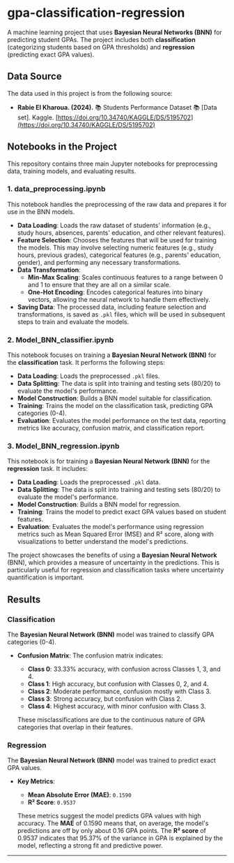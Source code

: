 # gpa-classification-regression

A machine learning project that uses **Bayesian Neural Networks (BNN)** for predicting student GPAs. The project includes both **classification** (categorizing students based on GPA thresholds) and **regression** (predicting exact GPA values). 

## Data Source

The data used in this project is from the following source:

- **Rabie El Kharoua. (2024).** 📚 Students Performance Dataset 📚 [Data set]. Kaggle. [https://doi.org/10.34740/KAGGLE/DS/5195702](https://doi.org/10.34740/KAGGLE/DS/5195702)


## Notebooks in the Project

This repository contains three main Jupyter notebooks for preprocessing data, training models, and evaluating results.

### 1. **data_preprocessing.ipynb**
   This notebook handles the preprocessing of the raw data and prepares it for use in the BNN models.
   - **Data Loading**: Loads the raw dataset of students' information (e.g., study hours, absences, parents' education, and other relevant features).
   - **Feature Selection**: Chooses the features that will be used for training the models. This may involve selecting numeric features (e.g., study hours, previous grades), categorical features (e.g., parents' education, gender), and performing any necessary transformations.
   - **Data Transformation**: 
     - **Min-Max Scaling**: Scales continuous features to a range between 0 and 1 to ensure that they are all on a similar scale.
     - **One-Hot Encoding**: Encodes categorical features into binary vectors, allowing the neural network to handle them effectively.
   - **Saving Data**: The processed data, including feature selection and transformations, is saved as `.pkl` files, which will be used in subsequent steps to train and evaluate the models.

### 2. **Model_BNN_classifier.ipynb**
   This notebook focuses on training a **Bayesian Neural Network (BNN)** for the **classification** task. It performs the following steps:
   - **Data Loading**: Loads the preprocessed `.pkl` files.
   - **Data Splitting**: The data is split into training and testing sets (80/20) to evaluate the model's performance. 
   - **Model Construction**: Builds a BNN model suitable for classification.
   - **Training**: Trains the model on the classification task, predicting GPA categories (0-4).
   - **Evaluation**: Evaluates the model performance on the test data, reporting metrics like accuracy, confusion matrix, and classification report.

### 3. **Model_BNN_regression.ipynb**
   This notebook is for training a **Bayesian Neural Network (BNN)** for the **regression** task. It includes:
   - **Data Loading**: Loads the preprocessed `.pkl` data.
   - **Data Splitting**: The data is split into training and testing sets (80/20) to evaluate the model's performance. 
   - **Model Construction**: Builds a BNN model for regression.
   - **Training**: Trains the model to predict exact GPA values based on student features.
   - **Evaluation**: Evaluates the model's performance using regression metrics such as Mean Squared Error (MSE) and R² score, along with visualizations to better understand the model's predictions.

The project showcases the benefits of using a **Bayesian Neural Network** (BNN), which provides a measure of uncertainty in the predictions. This is particularly useful for regression and classification tasks where uncertainty quantification is important.

## Results

### Classification

The **Bayesian Neural Network (BNN)** model was trained to classify GPA categories (0-4). 

- **Confusion Matrix**: The confusion matrix indicates:
  - **Class 0**: 33.33% accuracy, with confusion across Classes 1, 3, and 4.
  - **Class 1**: High accuracy, but confusion with Classes 0, 2, and 4.
  - **Class 2**: Moderate performance, confusion mostly with Class 3.
  - **Class 3**: Strong accuracy, but confusion with Class 2.
  - **Class 4**: Highest accuracy, with minor confusion with Class 3.
  
  These misclassifications are due to the continuous nature of GPA categories that overlap in their features.

### Regression

The **Bayesian Neural Network (BNN)** model was trained to predict exact GPA values. 

- **Key Metrics**:
  - **Mean Absolute Error (MAE)**: `0.1590`
  - **R² Score**: `0.9537`
  
  These metrics suggest the model predicts GPA values with high accuracy. The **MAE** of 0.1590 means that, on average, the model's predictions are off by only about 0.16 GPA points. The **R² score** of 0.9537 indicates that 95.37% of the variance in GPA is explained by the model, reflecting a strong fit and predictive power.

---
